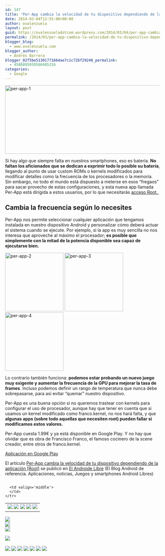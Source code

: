 ```yaml
---
id: 147
title: 'Per-App cambia la velocidad de tu dispositivo dependiendo de la aplicación [Root]'
date: 2014-03-04T12:55:00+00:00
author: ovalenzuela
layout: post
guid: https://ovalenzueladotcom.wordpress.com/2014/03/04/per-app-cambia-la-velocidad-de-tu-dispositivo-dependiendo-de-la-aplicacion-root
permalink: /2014/03/per-app-cambia-la-velocidad-de-tu-dispositivo-dependiendo-de-la-aplicacion-root.html
blogger_blog:
  - www.ovalenzuela.com
blogger_author:
  - Andrés Barrera
blogger_02f5be51301771664ae7c1c72bf29246_permalink:
  - 4586895059560485316
categories:
  - Google
---
```

<a href="http://www.elandroidelibre.com/2014/03/per-app-cambia-la-velocidad-de-tu-dispositivo-dependiendo-de-la-aplicacion-root.html/per-app-1" rel="attachment wp-att-129757"><img class="aligncenter size-large wp-image-129757" alt="per-app-1" src="http://www.elandroidelibre.com/wp-content/uploads/2014/03/per-app-1-680x222.jpg" width="680" height="222" /></a>

Si hay algo que siempre falta en nuestros smartphones, eso es batería. **No faltan los aficionados que se dedican a exprimir todo lo posible su batería**, llegando al punto de usar custom ROMs o kernels modificados para modificar detalles como la frecuencia de los procesadores o la memoria. Sin embargo, no todo el mundo está dispuesto a meterse en esos “fregaos” para sacar provecho de estas configuraciones, y esta nueva app llamada Per-App está dirigida a estos usuarios, por lo que necesitarás <a href="http://www.elandroidelibre.com/root" target="_blank">acceso Root. </a>

## Cambia la frecuencia según lo necesites

Per-App nos permite seleccionar cualquier aplicación que tengamos instalada en nuestro dispositivo Android y personalizar cómo deberá actuar el sistema cuando se ejecute. Por ejemplo, si la app es muy sencilla no nos interesa que aproveche al máximo el procesador; **es posible que simplemente con la mitad de la potencia disponible sea capaz de ejecutarse bien.**

 <a href="http://www.elandroidelibre.com/2014/03/per-app-cambia-la-velocidad-de-tu-dispositivo-dependiendo-de-la-aplicacion-root.html/per-app-3" rel="attachment wp-att-129759"></a>[<img width="190" height="190" src="http://www.elandroidelibre.com/wp-content/uploads/2014/03/per-app-2-190x190.png" class="attachment-thumbnail" alt="per-app-2" />](http://www.elandroidelibre.com/2014/03/per-app-cambia-la-velocidad-de-tu-dispositivo-dependiendo-de-la-aplicacion-root.html/per-app-2 "per-app-2") [<img width="190" height="190" src="http://www.elandroidelibre.com/wp-content/uploads/2014/03/per-app-3-190x190.png" class="attachment-thumbnail" alt="per-app-3" />](http://www.elandroidelibre.com/2014/03/per-app-cambia-la-velocidad-de-tu-dispositivo-dependiendo-de-la-aplicacion-root.html/per-app-3 "per-app-3") [<img width="190" height="190" src="http://www.elandroidelibre.com/wp-content/uploads/2014/03/per-app-4-190x190.png" class="attachment-thumbnail" alt="per-app-4" />](http://www.elandroidelibre.com/2014/03/per-app-cambia-la-velocidad-de-tu-dispositivo-dependiendo-de-la-aplicacion-root.html/per-app-4 "per-app-4") </p> 

Lo contrario también funciona: **podemos estar probando un nuevo juego muy exigente y aumentar la frecuencia de la GPU para mejorar la tasa de frames**. Incluso podemos definir un rango de temperatura que nunca debe sobrepasarse, para así evitar “quemar” nuestro dispositivo.

Per-App es una buena opción si no queremos trastear con kernels para configurar el uso de procesador, aunque hay que tener en cuenta que si usamos un kernel modificado como franco.kernel, no nos hará falta, y que **algunas apps (sobre todo aquellas que necesiten root) pueden fallar si modificamos estos valores.** 

Per-App cuesta 1.99€ y ya está disponible en Google Play. Y no hay que olvidar que es obra de Francisco Franco, el famoso cocinero de la scene creador, entre otros de franco.kernel.

<a target="_blank" href="https://play.google.com/store/apps/details?id=com.franco.perappmodes">Aplicación en Google Play</a>

El artículo [Per-App cambia la velocidad de tu dispositivo dependiendo de la aplicación [Root]](http://www.elandroidelibre.com/2014/03/per-app-cambia-la-velocidad-de-tu-dispositivo-dependiendo-de-la-aplicacion-root.html) se publicó en [El Androide Libre](http://www.elandroidelibre.com) (El Blog Android de referencia. Aplicaciones, noticias, Juegos y smartphones Android Libres)


<img width="1" height="1" src="http://rss.feedsportal.com/c/34005/f/617036/s/37c76102/sc/15/mf.gif" border="0" /> 

<div>
  <table border='0'>
    <tr>
      <td valign='middle'>
        <a href="http://share.feedsportal.com/share/twitter/?u=http%3A%2F%2Fwww.elandroidelibre.com%2F2014%2F03%2Fper-app-cambia-la-velocidad-de-tu-dispositivo-dependiendo-de-la-aplicacion-root.html&t=Per-App+cambia+la+velocidad+de+tu+dispositivo+dependiendo+de+la+aplicaci%C3%B3n+%5BRoot%5D" target="_blank"><img src="http://res3.feedsportal.com/social/twitter.png" border="0" /></a> <a href="http://share.feedsportal.com/share/facebook/?u=http%3A%2F%2Fwww.elandroidelibre.com%2F2014%2F03%2Fper-app-cambia-la-velocidad-de-tu-dispositivo-dependiendo-de-la-aplicacion-root.html&t=Per-App+cambia+la+velocidad+de+tu+dispositivo+dependiendo+de+la+aplicaci%C3%B3n+%5BRoot%5D" target="_blank"><img src="http://res3.feedsportal.com/social/facebook.png" border="0" /></a> <a href="http://share.feedsportal.com/share/linkedin/?u=http%3A%2F%2Fwww.elandroidelibre.com%2F2014%2F03%2Fper-app-cambia-la-velocidad-de-tu-dispositivo-dependiendo-de-la-aplicacion-root.html&t=Per-App+cambia+la+velocidad+de+tu+dispositivo+dependiendo+de+la+aplicaci%C3%B3n+%5BRoot%5D" target="_blank"><img src="http://res3.feedsportal.com/social/linkedin.png" border="0" /></a> <a href="http://share.feedsportal.com/share/gplus/?u=http%3A%2F%2Fwww.elandroidelibre.com%2F2014%2F03%2Fper-app-cambia-la-velocidad-de-tu-dispositivo-dependiendo-de-la-aplicacion-root.html&t=Per-App+cambia+la+velocidad+de+tu+dispositivo+dependiendo+de+la+aplicaci%C3%B3n+%5BRoot%5D" target="_blank"><img src="http://res3.feedsportal.com/social/googleplus.png" border="0" /></a> <a href="http://share.feedsportal.com/share/email/?u=http%3A%2F%2Fwww.elandroidelibre.com%2F2014%2F03%2Fper-app-cambia-la-velocidad-de-tu-dispositivo-dependiendo-de-la-aplicacion-root.html&t=Per-App+cambia+la+velocidad+de+tu+dispositivo+dependiendo+de+la+aplicaci%C3%B3n+%5BRoot%5D" target="_blank"><img src="http://res3.feedsportal.com/social/email.png" border="0" /></a>
      </td>
      
      <td valign='middle'>
      </td>
    </tr>
  </table>
</div>

[<img src="http://da.feedsportal.com/r/186531368846/u/49/f/617036/c/34005/s/37c76102/sc/15/rc/1/rc.img" border="0" />](http://da.feedsportal.com/r/186531368846/u/49/f/617036/c/34005/s/37c76102/sc/15/rc/1/rc.htm)  
[<img src="http://da.feedsportal.com/r/186531368846/u/49/f/617036/c/34005/s/37c76102/sc/15/rc/2/rc.img" border="0" />](http://da.feedsportal.com/r/186531368846/u/49/f/617036/c/34005/s/37c76102/sc/15/rc/2/rc.htm)  
[<img src="http://da.feedsportal.com/r/186531368846/u/49/f/617036/c/34005/s/37c76102/sc/15/rc/3/rc.img" border="0" />](http://da.feedsportal.com/r/186531368846/u/49/f/617036/c/34005/s/37c76102/sc/15/rc/3/rc.htm)

[<img src="http://da.feedsportal.com/r/186531368846/u/49/f/617036/c/34005/s/37c76102/a2.img" border="0" />](http://da.feedsportal.com/r/186531368846/u/49/f/617036/c/34005/s/37c76102/a2.htm)
<img width="1" height="1" src="http://pi.feedsportal.com/r/186531368846/u/49/f/617036/c/34005/s/37c76102/a2t.img" border="0" /> 

<div>
  <a href="http://feeds.feedburner.com/~ff/elandroidelibre?a=Q1Secqt5rao:5LwLD-W-wPc:ecdYMiMMAMM"><img src="http://feeds.feedburner.com/~ff/elandroidelibre?d=ecdYMiMMAMM" border="0" /></a> <a href="http://feeds.feedburner.com/~ff/elandroidelibre?a=Q1Secqt5rao:5LwLD-W-wPc:V_sGLiPBpWU"><img src="http://feeds.feedburner.com/~ff/elandroidelibre?i=Q1Secqt5rao:5LwLD-W-wPc:V_sGLiPBpWU" border="0" /></a> <a href="http://feeds.feedburner.com/~ff/elandroidelibre?a=Q1Secqt5rao:5LwLD-W-wPc:7Q72WNTAKBA"><img src="http://feeds.feedburner.com/~ff/elandroidelibre?d=7Q72WNTAKBA" border="0" /></a> <a href="http://feeds.feedburner.com/~ff/elandroidelibre?a=Q1Secqt5rao:5LwLD-W-wPc:dnMXMwOfBR0"><img src="http://feeds.feedburner.com/~ff/elandroidelibre?d=dnMXMwOfBR0" border="0" /></a> <a href="http://feeds.feedburner.com/~ff/elandroidelibre?a=Q1Secqt5rao:5LwLD-W-wPc:yIl2AUoC8zA"><img src="http://feeds.feedburner.com/~ff/elandroidelibre?d=yIl2AUoC8zA" border="0" /></a> <a href="http://feeds.feedburner.com/~ff/elandroidelibre?a=Q1Secqt5rao:5LwLD-W-wPc:qj6IDK7rITs"><img src="http://feeds.feedburner.com/~ff/elandroidelibre?d=qj6IDK7rITs" border="0" /></a> <a href="http://feeds.feedburner.com/~ff/elandroidelibre?a=Q1Secqt5rao:5LwLD-W-wPc:I9og5sOYxJI"><img src="http://feeds.feedburner.com/~ff/elandroidelibre?d=I9og5sOYxJI" border="0" /></a>
</div>

<img src="http://feeds.feedburner.com/~r/elandroidelibre/~4/Q1Secqt5rao" height="1" width="1" />